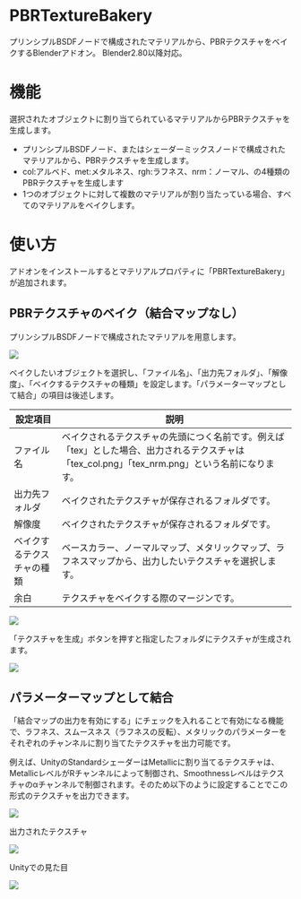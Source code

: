 # PBRTextureBakery

プリンシプルBSDFノードで構成されたマテリアルから、PBRテクスチャをベイクするBlenderアドオン。
Blender2.80以降対応。

# 機能

選択されたオブジェクトに割り当てられているマテリアルからPBRテクスチャを生成します。

- プリンシプルBSDFノード、またはシェーダーミックスノードで構成されたマテリアルから、PBRテクスチャを生成します。
- col:アルベド、met:メタルネス、rgh:ラフネス、nrm：ノーマル、の4種類のPBRテクスチャを生成します
- 1つのオブジェクトに対して複数のマテリアルが割り当たっている場合、すべてのマテリアルをベイクします。

# 使い方
アドオンをインストールするとマテリアルプロパティに「PBRTextureBakery」が追加されます。

## PBRテクスチャのベイク（結合マップなし）

プリンシプルBSDFノードで構成されたマテリアルを用意します。

![](https://user-images.githubusercontent.com/42085932/73548594-6a6b2500-4484-11ea-9774-622fb42cc574.png)

ベイクしたいオブジェクトを選択し、「ファイル名」、「出力先フォルダ」、「解像度」、「ベイクするテクスチャの種類」を設定します。「パラメーターマップとして結合」の項目は後述します。

|設定項目|説明|
|---|---|
|ファイル名|ベイクされるテクスチャの先頭につく名前です。例えば「tex」とした場合、出力されるテクスチャは「tex_col.png」「tex_nrm.png」という名前になります。|
|出力先フォルダ|ベイクされたテクスチャが保存されるフォルダです。|
|解像度|ベイクされたテクスチャが保存されるフォルダです。|
|ベイクするテクスチャの種類|ベースカラー、ノーマルマップ、メタリックマップ、ラフネスマップから、出力したいテクスチャを選択します。|
|余白|テクスチャをベイクする際のマージンです。|

![](https://user-images.githubusercontent.com/42085932/73548671-87075d00-4484-11ea-8132-46de84833c26.png)

「テクスチャを生成」ボタンを押すと指定したフォルダにテクスチャが生成されます。

![](https://user-images.githubusercontent.com/42085932/73549011-1876cf00-4485-11ea-8b00-fbb36362db93.png)


## パラメーターマップとして結合
「結合マップの出力を有効にする」にチェックを入れることで有効になる機能で、ラフネス、スムースネス（ラフネスの反転）、メタリックのパラメーターをそれぞれのチャンネルに割り当てたテクスチャを出力可能です。

例えば、UnityのStandardシェーダーはMetallicに割り当てるテクスチャは、MetallicレベルがRチャンネルによって制御され、Smoothnessレベルはテクスチャのαチャンネルで制御されます。そのため以下のように設定することでこの形式のテクスチャを出力できます。

![](https://user-images.githubusercontent.com/42085932/73548825-c0d86380-4484-11ea-963e-f6a3e89a5a5f.png)

出力されたテクスチャ

![](https://user-images.githubusercontent.com/42085932/73548731-9c7c8700-4484-11ea-8821-77b03c205985.png)

Unityでの見た目

![](https://user-images.githubusercontent.com/42085932/73548846-cc2b8f00-4484-11ea-8f3d-83f95086d778.png)
